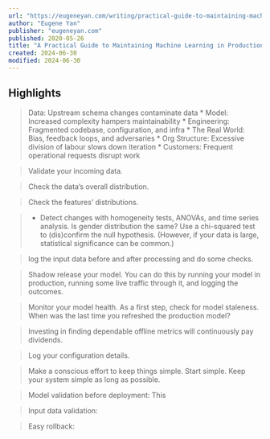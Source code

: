 ```yaml
---
url: "https://eugeneyan.com/writing/practical-guide-to-maintaining-machine-learning/"
author: "Eugene Yan"
publisher: "eugeneyan.com"
published: 2020-05-26
title: "A Practical Guide to Maintaining Machine Learning in Production"
created: 2024-06-30
modified: 2024-06-30
---
```


## Highlights

> Data: Upstream schema changes contaminate data * Model: Increased complexity hampers maintainability * Engineering: Fragmented codebase, configuration, and infra * The Real World: Bias, feedback loops, and adversaries * Org Structure: Excessive division of labour slows down iteration * Customers: Frequent operational requests disrupt work

> Validate your incoming data.

> Check the data’s overall distribution.

> Check the features’ distributions.

> * Detect changes with homogeneity tests, ANOVAs, and time series analysis. Is gender distribution the same? Use a chi-squared test to (dis)confirm the null hypothesis. (However, if your data is large, statistical significance can be common.)

> log the input data before and after processing and do some checks.

> Shadow release your model. You can do this by running your model in production, running some live traffic through it, and logging the outcomes.

> Monitor your model health. As a first step, check for model staleness. When was the last time you refreshed the production model?

> Investing in finding dependable offline metrics will continuously pay dividends.

> Log your configuration details.

> Make a conscious effort to keep things simple. Start simple. Keep your system simple as long as possible.

> Model validation before deployment: This

> Input data validation:

> Easy rollback:

